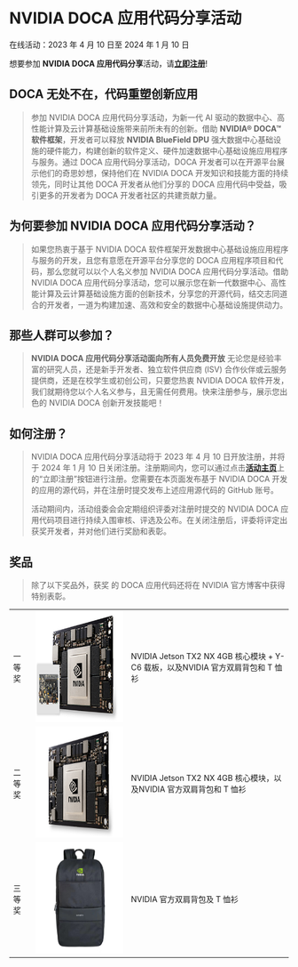 <!Event Name>
# NVIDIA DOCA 应用代码分享活动

<!Event Period>
在线活动：2023 年 4 月 10 日至 2024 年 1 月 10 日
<!Event Landing Page for Registration>
想要参加 **NVIDIA DOCA 应用代码分享**活动，请[**立即注册**](http://www.nvidia.cn "活动主页")!


<!Event Introduction>
## DOCA 无处不在，代码重塑创新应用
> 参加 NVIDIA DOCA 应用代码分享活动，为新一代 AI 驱动的数据中心、高性能计算及云计算基础设施带来前所未有的创新。借助 **NVIDIA® DOCA™ 软件框架**，开发者可以释放 **NVIDIA BlueField DPU** 强大数据中心基础设施的硬件能力，构建创新的软件定义、硬件加速数据中心基础设施应用程序与服务。通过 DOCA 应用代码分享活动，DOCA 开发者可以在开源平台展示他们的奇思妙想，保持他们在 NVIDIA DOCA 开发知识和技能方面的持续领先，同时让其他 DOCA 开发者从他们分享的 DOCA 应用代码中受益，吸引更多的开发者为 DOCA 开发者社区的共建贡献力量。

<!Why>
## 为何要参加 NVIDIA DOCA 应用代码分享活动？
> 如果您热衷于基于 NVIDIA DOCA 软件框架开发数据中心基础设施应用程序与服务的开发，且您有意愿在开源平台分享您的 DOCA 应用程序项目和代码，那么您就可以以个人名义参加 NVIDIA DOCA 应用代码分享活动。借助 NVIDIA DOCA 应用代码分享活动，您可以展示您在新一代数据中心、高性能计算及云计算基础设施方面的创新技术，分享您的开源代码，结交志同道合的开发者，一道为构建加速、高效和安全的数据中心基础设施提供动力。

<!Who>
## 那些人群可以参加？
> **NVIDIA DOCA 应用代码分享活动面向所有人员免费开放**
无论您是经验丰富的研究人员，还是新手开发者、独立软件供应商 (ISV) 合作伙伴或云服务提供商，还是在校学生或初创公司，只要您热衷 NVIDIA DOCA 软件开发，我们就期待您以个人名义参与，且无需任何费用。快来注册参与，展示您出色的 NVIDIA DOCA 创新开发技能吧！

<!Regestration>
## 如何注册？
> NVIDIA DOCA 应用代码分享活动将于 2023 年 4 月 10 日开放注册，并将于 2024 年 1 月 10 日关闭注册。注册期间内，您可以通过点击[**活动主页**](http://www.nvidia.cn "活动主页")上的“立即注册”按钮进行注册。您需要在本页面发布基于 NVIDIA DOCA 开发的应用的源代码，并在注册时提交发布上述应用源代码的 GitHub 账号。
>
> 活动期间内，活动组委会会定期组织评委对注册时提交的 NVIDIA DOCA 应用代码项目进行持续入围审核、评选及公布。在关闭注册后，评委将评定出获奖开发者，并对他们进行奖励和表彰。

<!Prizes>
## 奖品
> 除了以下奖品外，获奖 的 DOCA 应用代码还将在 NVIDIA 官方博客中获得特别表彰。

<table>
  <tr> 
    <td>一等奖</td>
    <td><img src="/assets/dpu-hackathon-1st-place-jetson-tx2-3c33-l@2x.jpg" title="一等奖" height="200" width="auto"></td>
    <td>NVIDIA Jetson TX2 NX 4GB 核心模块 + Y-C6 载板，以及NVIDIA 官方双肩背包和 T 恤衫</td>
  </tr>  
  <tr>
    <td>二等奖</td>
    <td><img src="/assets/nvidia-jetson-tx2-module-2c50-l@2x.jpg" title="二等奖" height="200" width="auto"></td>
    <td>NVIDIA Jetson TX2 NX 4GB 核心模块，以及NVIDIA 官方双肩背包和 T 恤衫</td>      
  <tr>
    <td>三等奖</td>
    <td><img src="/assets/Backpack.jpg" title="三等奖" height="200" width="auto"></td>
    <td>NVIDIA 官方双肩背包及 T 恤衫</td>
  </tr>
</Table>
